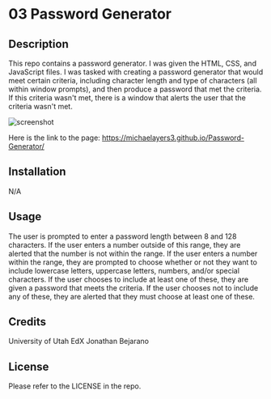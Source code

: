# 03 Password Generator

## Description

This repo contains a password generator. I was given the HTML, CSS, and JavaScript files. I was tasked with creating a password generator that would meet certain criteria, including character length and type of characters (all within window prompts), and then produce a password that met the criteria. If this criteria wasn't met, there is a window that alerts the user that the criteria wasn't met. 

![screenshot](./assets/images/screenshot.png)

Here is the link to the page:
https://michaelayers3.github.io/Password-Generator/

## Installation

N/A

## Usage

The user is prompted to enter a password length between 8 and 128 characters. If the user enters a number outside of this range, they are alerted that the number is not within the range. If the user enters a number within the range, they are prompted to choose whether or not they want to include lowercase letters, uppercase letters, numbers, and/or special characters. If the user chooses to include at least one of these, they are given a password that meets the criteria. If the user chooses not to include any of these, they are alerted that they must choose at least one of these.

## Credits

University of Utah
EdX
Jonathan Bejarano

## License

Please refer to the LICENSE in the repo.
